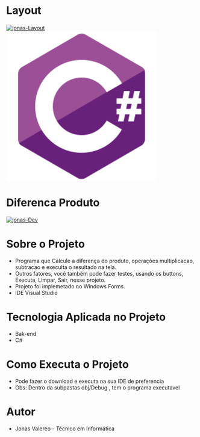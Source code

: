 # Layout

<a href="#">
<img align="center"  alt="jonas-Layout" height ="400" width ="350" src ="https://user-images.githubusercontent.com/25933386/116760987-d6706c00-a9ec-11eb-9e2e-7dd29296c4c3.jpg" style="max-width: 100%;"></img>
</a>

<a href="#">
<img align="center"  alt="jonas-C#" height ="400" width ="400" src ="https://raw.githubusercontent.com/devicons/devicon/master/icons/csharp/csharp-original.svg" style="max-width: 100%;"></img>
</a>

# Diferenca Produto

<a href="#">
<img align="center"  alt="jonas-Dev" height ="70" width ="160" src ="https://user-images.githubusercontent.com/25933386/116831049-87107400-ab83-11eb-947b-0a94a3e89f04.png" style="max-width: 100%;"></img>
</a>

# Sobre o Projeto

- Programa que Calcule a diferença do produto, operações multiplicacao, subtracao e execulta o resultado na tela.
- Outros fatores, você também pode  fazer testes, usando os buttons, Executa, Limpar, Sair, nesse projeto.
- Projeto foi implemetado no  Windows Forms.
- IDE Visual Studio


# Tecnologia Aplicada no Projeto

- Bak-end
- C#

# Como Executa o Projeto

- Pode fazer o download e executa na sua IDE de preferencia
- Obs: Dentro da subpastas obj/Debug , tem o programa executavel

# Autor

- Jonas Valereo - Técnico em Informática 
